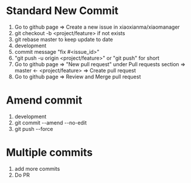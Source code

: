 # Standard New Commit
1. Go to github page => Create a new issue in xiaoxianma/xiaomanager
2. git checkout -b <project/feature> if not exists
3. git rebase master to keep update to date
4. development
5. commit message "fix #<issue_id>"
6. "git push -u origin <project/feature>" or "git push" for short
7. Go to github page => "New pull request" under Pull requests section => master <- <project/feature> => Create pull request
8. Go to github page => Review and Merge pull request

# Amend commit
1. development  
2. git commit --amend --no-edit
3. git push --force

# Multiple commits
1. add more commits
2. Do PR
